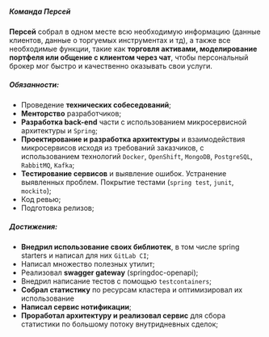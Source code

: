 ##### Команда Персей

**Персей** собрал в одном месте всю необходимую информацию (данные клиентов, данные о торгуемых
инструментах и тд), а также все необходимые функции, такие как **торговля активами, моделирование
портфеля или общение с клиентом через чат**, чтобы персональный брокер мог быстро и качественно
оказывать свои услуги.

##### Обязанности:

- Проведение **технических собеседований**;
- **Менторство** разработчиков;
- **Разработка back-end** части с использованием микросервисной архитектуры и `Spring`;
- **Проектирование и разработка архитектуры** и взаимодействия микросервисов исходя из требований
  заказчиков, с использованием технологий `Docker`, `OpenShift`, `MongoDB`, `PostgreSQL`,
  `RabbitMQ`, `Kafka`;
- **Тестирование сервисов** и выявление ошибок. Устранение выявленных проблем. Покрытие
  тестами (`spring test`, `junit`, `mockito`);
- Код ревью;
- Подготовка релизов;

##### Достижения:

- **Внедрил использование своих библиотек**, в том числе spring starters и написал для
  них `GitLab CI`;
- Написал множество полезных утилит;
- Реализовал **swagger gateway** (springdoc-openapi);
- Внедрил написание тестов с помощью `testcontainers`;
- **Собрал статистику** по ресурсам кластера и оптимизировал их использование
- **Написал сервис нотификации**;
- **Проработал архитектуру и реализовал сервис** для сбора статистики по большому потоку
  внутридневных сделок;

